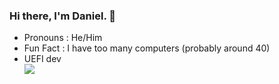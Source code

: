 ### Hi there, I'm Daniel. 👋
  
  - Pronouns : He/Him
  - Fun Fact : I have too many computers (probably around 40)
  - UEFI dev <br>
![](https://komarev.com/ghpvc/?username=Daniel224455)

<!--
**Daniel224455/Daniel224455** is a ✨ _special_ ✨ repository because its `README.md` (this file) appears on your GitHub profile.

Here are some ideas to get you started:

- 🔭 I’m currently working on ...
- 🌱 I’m currently learning ...
- 👯 I’m looking to collaborate on ...
- 🤔 I’m looking for help with ...
- 💬 Ask me about ...
- 📫 How to reach me: ...
- 😄 Pronouns: ...
- ⚡ Fun fact: ...
-->

